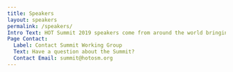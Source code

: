```yaml
---
title: Speakers
layout: speakers
permalink: /speakers/
Intro Text: HOT Summit 2019 speakers come from around the world bringing expertise, experience, and passion to making an impact on people's lives through mapping.
Page Contact:
  Label: Contact Summit Working Group
  Text: Have a question about the Summit?
  Contact Email: summit@hotosm.org
---
```


